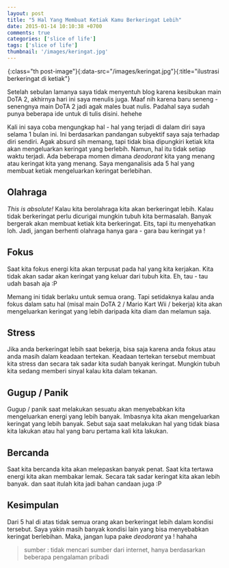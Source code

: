```yaml
---
layout: post
title: "5 Hal Yang Membuat Ketiak Kamu Berkeringat Lebih"
date: 2015-01-14 10:10:38 +0700
comments: true
categories: ['slice of life']
tags: ['slice of life']
thumbnail: '/images/keringat.jpg'
---
```


![ilustrasi berkeringat di ketiak](data:image/gif;base64,R0lGODlhAQABAIAAAAAAAP///yH5BAEAAAAALAAAAAABAAEAAAIBRAA){:class="th post-image"}{:data-src="/images/keringat.jpg"}{:title="ilustrasi berkeringat di ketiak"}

Setelah sebulan lamanya saya tidak menyentuh blog karena kesibukan main DoTA 2, akhirnya hari ini saya menulis juga. Maaf nih karena baru seneng - senengnya main DoTA 2 jadi agak males buat nulis. Padahal saya sudah punya beberapa ide untuk di tulis disini. hehehe

Kali ini saya coba mengungkap hal - hal yang terjadi di dalam diri saya selama 1 bulan ini. Ini berdasarkan pandangan subyektif saya saja terhadap diri sendiri. Agak absurd sih memang, tapi tidak bisa dipungkiri ketiak kita akan mengeluarkan keringat yang berlebih. Namun, hal itu tidak setiap waktu terjadi. Ada beberapa momen dimana *deodorant* kita yang menang atau keringat kita yang menang. Saya menganalisis ada 5 hal yang membuat ketiak mengeluarkan keringat berlebihan.

## Olahraga

*This is absolute!* Kalau kita berolahraga kita akan berkeringat lebih. Kalau tidak berkeringat perlu dicurigai mungkin tubuh kita bermasalah. Banyak bergerak akan membuat ketiak kita berkeringat. Eits, tapi itu menyehatkan loh. Jadi, jangan berhenti olahraga hanya gara - gara bau keringat ya ! 

## Fokus

Saat kita fokus energi kita akan terpusat pada hal yang kita kerjakan. Kita tidak akan sadar akan keringat yang keluar dari tubuh kita. Eh, tau - tau udah basah aja :P

Memang ini tidak berlaku untuk semua orang. Tapi setidaknya kalau anda fokus dalam satu hal (misal main DoTA 2 / Mario Kart Wii / bekerja) kita akan mengeluarkan keringat yang lebih daripada kita diam dan melamun saja.

## Stress

Jika anda berkeringat lebih saat bekerja, bisa saja karena anda fokus atau anda masih dalam keadaan tertekan. Keadaan tertekan tersebut membuat kita stress dan secara tak sadar kita sudah banyak keringat. Mungkin tubuh kita sedang memberi sinyal kalau kita dalam tekanan.

## Gugup / Panik

Gugup / panik saat melakukan sesuatu akan menyebabkan kita mengeluarkan energi yang lebih banyak. Imbasnya kita akan mengeluarkan keringat yang lebih banyak. Sebut saja saat melakukan hal yang tidak biasa kita lakukan atau hal yang baru pertama kali kita lakukan. 

## Bercanda

Saat kita bercanda kita akan melepaskan banyak penat. Saat kita tertawa energi kita akan membakar lemak. Secara tak sadar keringat kita akan lebih banyak. dan saat itulah kita jadi bahan candaan juga :P

## Kesimpulan

Dari 5 hal di atas tidak semua orang akan berkeringat lebih dalam kondisi tersebut. Saya yakin masih banyak kondisi lain yang bisa menyebabkan keringat berlebihan. Maka, jangan lupa pake *deodorant* ya ! hahaha

> sumber : tidak mencari sumber dari internet, hanya berdasarkan beberapa pengalaman pribadi